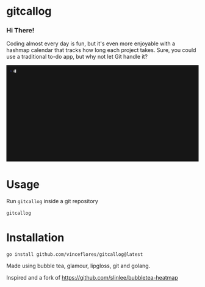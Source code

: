 
# gitcallog


### Hi There!

Coding almost every day is fun, but it's even more enjoyable with a hashmap calendar that tracks how long each project takes. Sure, you could use a traditional to-do app, but why not let Git handle it?

<img alt="Welcome to VHS" src="./gitcallog.gif" width="3000"  />


# Usage

Run `gitcallog` inside a git repository

```
gitcallog
```



# Installation

```
go install github.com/vinceflores/gitcallog@latest
```

Made using bubble tea, glamour, lipgloss, git and golang. 

Inspired and a fork of https://github.com/slinlee/bubbletea-heatmap